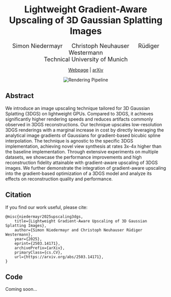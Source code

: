 <div align="center">

# Lightweight Gradient-Aware Upscaling of 3D Gaussian Splatting Images


<font size="4">
Simon Niedermayr &emsp; Christoph Neuhauser  &emsp; Rüdiger Westermann
</font>
<br>

<font size="4">
 Technical University of Munich 
</font>

<a href="https://keksboter.github.io/upscale3dgs/">Webpage</a> | <a href="https://arxiv.org/abs/2503.14171">arXiv</a> 

<img src="docs/static/img/teaser_project_page.svg" alt="Rendering Pipeline"/>
</div>

## Abstract
We introduce an image upscaling technique tailored for 3D Gaussian Splatting (3DGS) on lightweight GPUs. Compared to 3DGS, it achieves significantly higher rendering speeds and reduces artifacts commonly observed in 3DGS reconstructions. Our technique upscales low-resolution 3DGS renderings with a marginal increase in cost by directly leveraging the analytical image gradients of Gaussians for gradient-based bicubic spline interpolation. The technique is agnostic to the specific 3DGS implementation, achieving novel view synthesis at rates 3x-4x higher than the baseline implementation. Through extensive experiments on multiple datasets, we showcase the performance improvements and high reconstruction fidelity attainable with gradient-aware upscaling of 3DGS images. We further demonstrate the integration of gradient-aware upscaling into the gradient-based optimization of a 3DGS model and analyze its effects on reconstruction quality and performance. 

## Citation
If you find our work useful, please cite:
```
@misc{niedermayr2025upscaling3dgs,
    title={Lightweight Gradient-Aware Upscaling of 3D Gaussian Splatting Images}, 
    author={Simon Niedermayr and Christoph Neuhauser Rüdiger Westermann},
    year={2025},
    eprint={2503.14171},
    archivePrefix={arXiv},
    primaryClass={cs.CV},
    url={https://arxiv.org/abs/2503.14171}, 
}
```

## Code
Coming soon...